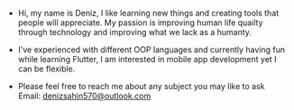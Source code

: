 - Hi, my name is Deniz, I like learning new things and creating tools that people will appreciate. My passion is improving human life quailty through technology and 
improving what we lack as a humanty.
- I've experienced with different OOP languages and currently having fun while learning Flutter, I am interested in mobile app development yet I can be flexible.


- Please feel free to reach me about any subject you may like to ask 
Email: denizsahin570@outlook.com
